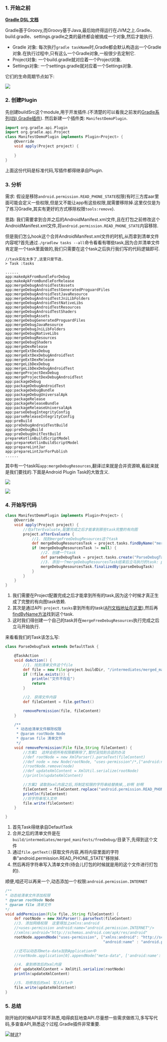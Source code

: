 
### 1. 开始之前

**[Gradle DSL 文档](https://docs.gradle.org/current/dsl/)**

Gradle基于Groovy,而Groovy基于Java,最后始终得运行在JVM之上.Gradle、build.gradle、settings.gradle之类的最终都会被搞成一个对象,然后才能执行.

- Gradle 对象: 每次执行`gradle taskName`时,Gradle都会默认构造出一个Gradle对象.在执行过程中,只有这么一个Gradle对象,一般很少去定制它.
- Project对象: 一个build.gradle就对应着一个Project对象.
- Settings对象: 一个settings.gradle就对应着一个Settings对象.

它们的生命周期节点如下:

![](https://raw.githubusercontent.com/xfhy/Android-Notes/master/Images/Android/Gradle生命周期节点.png)

### 2. 创建Plugin

先创建buildSrc这个module,用于开发插件.(不清楚的可以看我之前发的[Gradle系列(四) Gradle插件](https://blog.csdn.net/xfhy_/article/details/103657451)).
然后新建一个插件类: `ManifestDemoPlugin`.

```groovy
import org.gradle.api.Plugin
import org.gradle.api.Project
class ManifestDemoPlugin implements Plugin<Project> {
    @Override
    void apply(Project project) {
        
    }
}
```

上面这份代码是标准代码,写插件都得继承自Plugin.

### 3. 分析

需求: 假设是移除`android.permission.READ_PHONE_STATE`权限(有时三方库aar里面可能会定义一些权限,但是又不能让app有这些权限,就需要移除掉.这里仅仅是为了练习Gradle,其实有更好的方式移除权限`tools:remove`).

思路: 我们需要拿到合并之后的AndroidManifest.xml文件,且在打包之前修改这个AndroidManifest.xml文件,将`android.permission.READ_PHONE_STATE`内容移除.

但是我们怎么hook这个合并AndroidManifest.xml文件的时机,从而拿到清单文件内容呢?首先通过`./gradlew tasks --all`命令看看有哪些task,因为合并清单文件肯定是一个task里面做的,我们只需要在这个task之后执行我们写的代码逻辑即可.

```
//task实在太多了,这里只是节选.
> Task :tasks

......
app:makeApkFromBundleForDebug
app:makeApkFromBundleForRelease
app:mergeDebugAndroidTestAssets
app:mergeDebugAndroidTestGeneratedProguardFiles
app:mergeDebugAndroidTestJavaResource
app:mergeDebugAndroidTestJniLibFolders
app:mergeDebugAndroidTestNativeLibs
app:mergeDebugAndroidTestResources
app:mergeDebugAndroidTestShaders
app:mergeDebugAssets
app:mergeDebugGeneratedProguardFiles
app:mergeDebugJavaResource
app:mergeDebugJniLibFolders
app:mergeDebugNativeLibs
app:mergeDebugResources
app:mergeDebugShaders
app:mergeDexRelease
app:mergeExtDexDebug
app:mergeExtDexDebugAndroidTest
app:mergeExtDexRelease
app:mergeLibDexDebug
app:mergeLibDexDebugAndroidTest
app:mergeProjectDexDebug
app:mergeProjectDexDebugAndroidTest
app:packageDebug
app:packageDebugAndroidTest
app:packageDebugBundle
app:packageDebugUniversalApk
app:packageRelease
app:packageReleaseBundle
app:packageReleaseUniversalApk
app:parseDebugIntegrityConfig
app:parseReleaseIntegrityConfig
app:preBuild
app:preDebugAndroidTestBuild
app:preDebugBuild
app:preDebugUnitTestBuild
prepareKotlinBuildScriptModel
app:prepareKotlinBuildScriptModel
app:prepareLintJar
app:prepareLintJarForPublish
......

```

其中有一个task叫`app:mergeDebugResources`,翻译过来就是合并资源嘛,看起来就是我们要找的.下面是Android Plugin Task的大致含义.

![](https://raw.githubusercontent.com/xfhy/Android-Notes/master/Images/Android%20Plugin%20Task%E5%90%AB%E4%B9%891.jpg)

![](https://raw.githubusercontent.com/xfhy/Android-Notes/master/Images/Android%20Plugin%20Task%E5%90%AB%E4%B9%892.jpg)

### 4. 开始写代码

```groovy
class ManifestDemoPlugin implements Plugin<Project> {
    @Override
    void apply(Project project) {
        //在afterEvaluate,配置完成之后才能拿到那些task完整的有向图
        project.afterEvaluate {
            //1. 找到mergeFreeDebugResources这个task
            def mergeDebugResourcesTask = project.tasks.findByName("mergeFreeDebugResources")
            if (mergeDebugResourcesTask != null) {
                //2. 创建一个task
                def parseDebugTask = project.tasks.create("ParseDebugTask", ParseDebugTask.class)
                //3. 添加一个mergeDebugResourcesTask结束后立马执行的task: parseDebugTask
                mergeDebugResourcesTask.finalizedBy(parseDebugTask)
            }
        }
    }
}
```

1. 我们需要在Project配置完成之后才能拿到所有的task,因为这个时候才真正生成了完整的有向图task依赖.
2. 其次是通过API: `project.tasks`拿到所有的task([API文档地址在这里](https://docs.gradle.org/current/javadoc/org/gradle/api/Project.html#getTasks--)),然后再[findByName方法](https://docs.gradle.org/current/javadoc/org/gradle/api/NamedDomainObjectCollection.html#findByName-java.lang.String-)找到这个task.
3. 这时我们得创建一个自己的task并在`mergeFreeDebugResources`执行完成之后立马开始执行.
   
来看看我们的Task该怎么写:

```groovy
class ParseDebugTask extends DefaultTask {

    @TaskAction
    void doAction() {
        //1. 找到清单文件这个file
        def file = new File(project.buildDir, "/intermediates/merged_manifests/freeDebug/AndroidManifest.xml")
        if (!file.exists()) {
            println("文件不存在")
            return
        }

        //2. 获得文件内容
        def fileContent = file.getText()

        removePermission(file, fileContent)
    }

    /**
     * 动态给清单文件移除权限
     * @param rootNode Node
     * @param file 清单文件
     */
    void removePermission(File file,String fileContent) {
        //方案1  这样会把所有权限都移除了,暂时没找到合适的办法
        //def rootNode = new XmlParser().parseText(fileContent)
        //def node = new Node(rootNode, "uses-permission"/*,["android:name" : "android.permission.READ_PHONE_STATE"]*/)
        //rootNode.remove(node)
        //def updateXmlContent = XmlUtil.serialize(rootNode)
        //println(updateXmlContent)

        //方案2 读取到xml内容之后,将制定权限的字符串给替换掉,,妙啊 妙啊
        fileContent = fileContent.replace("android.permission.READ_PHONE_STATE", "")
        println(fileContent)
        //将字符串写入文件
        file.write(fileContent)
    }

}
```

1. 首先Task得继承自DefaultTask
2. 合并之后的清单文件是在`build/intermediates/merged_manifests/freeDebug/`目录下,先得到这个文件
3. 通过`file.getText()`获取文件内容,再将内容里面的字符串"android.permission.READ_PHONE_STATE"移除掉.
4. 然后再将字符串写入清单文件(待会儿打包的时候就是用的这个文件进行打包的).


顺便,咱还可以再来一个,动态添加一个权限:`android.permission.INTERNET`

```groovy
/**
* 动态给清单文件添加权限
* @param rootNode Node
* @param file 清单文件
*/
void addPermission(File file,,String fileContent) {
    def rootNode = new XmlParser().parseText(fileContent)
    //3. 添加网络权限  这里得加上xmlns:android
    //<uses-permission android:name="android.permission.INTERNET"/>
    //xmlns:android="http://schemas.android.com/apk/res/android"
    rootNode.appendNode("uses-permission", ["xmlns:android": "http://schemas.android.com/apk/res/android",
                                            "android:name" : "android.permission.INTERNET"])

    //还可以动态将meta-data加到Application中                                        
    //rootNode.application[0].appendNode("meta-data", ['android:name': 'appId', 'android:value': 546525])  

    //4. 拿到修改后的xml内容
    def updateXmlContent = XmlUtil.serialize(rootNode)
    println(updateXmlContent)

    //5. 将修改后的xml 写入file中
    file.write(updateXmlContent)
}
```

### 5. 总结

刚开始的时候API非常不熟悉,咱得疯狂地查API.尽量想一些需求做练习,多写写代码,多查查API,熟悉这个过程.Gradle插件非常重要.

![就这?](https://i.loli.net/2020/08/06/9MLJBA1jRSsF3G8.png)
